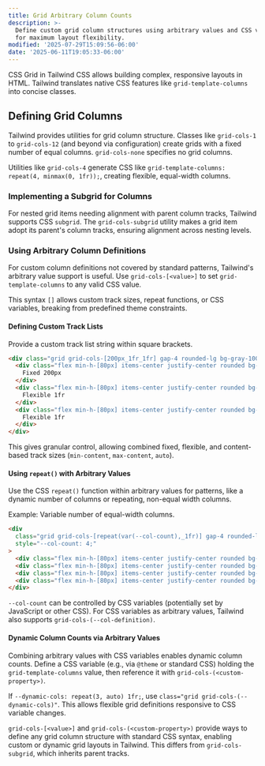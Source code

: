 ```yaml
---
title: Grid Arbitrary Column Counts
description: >-
  Define custom grid column structures using arbitrary values and CSS variables
  for maximum layout flexibility.
modified: '2025-07-29T15:09:56-06:00'
date: '2025-06-11T19:05:33-06:00'
---
```


CSS Grid in Tailwind CSS allows building complex, responsive layouts in HTML. Tailwind translates native CSS features like `grid-template-columns` into concise classes.

## Defining Grid Columns

Tailwind provides utilities for grid column structure. Classes like `grid-cols-1` to `grid-cols-12` (and beyond via configuration) create grids with a fixed number of equal columns. `grid-cols-none` specifies no grid columns.

Utilities like `grid-cols-4` generate CSS like `grid-template-columns: repeat(4, minmax(0, 1fr));`, creating flexible, equal-width columns.

### Implementing a Subgrid for Columns

For nested grid items needing alignment with parent column tracks, Tailwind supports CSS `subgrid`. The `grid-cols-subgrid` utility makes a grid item adopt its parent's column tracks, ensuring alignment across nesting levels.

### Using Arbitrary Column Definitions

For custom column definitions not covered by standard patterns, Tailwind's arbitrary value support is useful. Use `grid-cols-[<value>]` to set `grid-template-columns` to any valid CSS value.

This syntax `[]` allows custom track sizes, repeat functions, or CSS variables, breaking from predefined theme constraints.

#### Defining Custom Track Lists

Provide a custom track list string within square brackets.

```html tailwind
<div class="grid grid-cols-[200px_1fr_1fr] gap-4 rounded-lg bg-gray-100 p-4">
  <div class="flex min-h-[80px] items-center justify-center rounded bg-blue-200 p-4">
    Fixed 200px
  </div>
  <div class="flex min-h-[80px] items-center justify-center rounded bg-red-200 p-4">
    Flexible 1fr
  </div>
  <div class="flex min-h-[80px] items-center justify-center rounded bg-green-200 p-4">
    Flexible 1fr
  </div>
</div>
```

This gives granular control, allowing combined fixed, flexible, and content-based track sizes (`min-content`, `max-content`, `auto`).

#### Using `repeat()` with Arbitrary Values

Use the CSS `repeat()` function within arbitrary values for patterns, like a dynamic number of columns or repeating, non-equal width columns.

Example: Variable number of equal-width columns.

```html tailwind
<div
  class="grid grid-cols-[repeat(var(--col-count),_1fr)] gap-4 rounded-lg bg-gray-100 p-4"
  style="--col-count: 4;"
>
  <div class="flex min-h-[80px] items-center justify-center rounded bg-blue-200 p-4">Item 1</div>
  <div class="flex min-h-[80px] items-center justify-center rounded bg-red-200 p-4">Item 2</div>
  <div class="flex min-h-[80px] items-center justify-center rounded bg-green-200 p-4">Item 3</div>
  <div class="flex min-h-[80px] items-center justify-center rounded bg-yellow-200 p-4">Item 4</div>
</div>
```

`--col-count` can be controlled by CSS variables (potentially set by JavaScript or other CSS). For CSS variables as arbitrary values, Tailwind also supports `grid-cols-(--col-definition)`.

#### Dynamic Column Counts via Arbitrary Values

Combining arbitrary values with CSS variables enables dynamic column counts. Define a CSS variable (e.g., via `@theme` or standard CSS) holding the `grid-template-columns` value, then reference it with `grid-cols-(<custom-property>)`.

If `--dynamic-cols: repeat(3, auto) 1fr;`, use `class="grid grid-cols-(--dynamic-cols)"`. This allows flexible grid definitions responsive to CSS variable changes.

`grid-cols-[<value>]` and `grid-cols-(<custom-property>)` provide ways to define any grid column structure with standard CSS syntax, enabling custom or dynamic grid layouts in Tailwind. This differs from `grid-cols-subgrid`, which inherits parent tracks.
